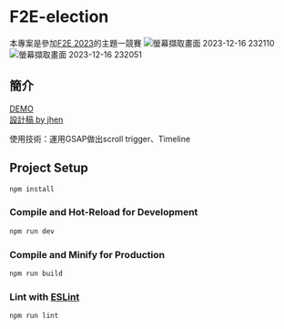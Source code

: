 # F2E-election
本專案是參加[F2E 2023](https://2023.thef2e.com/)的主題一競賽
![螢幕擷取畫面 2023-12-16 232110](https://github.com/AlvinWang627/F2E-election/assets/93432312/29000aba-563c-456d-9a97-859eed266125)
![螢幕擷取畫面 2023-12-16 232051](https://github.com/AlvinWang627/F2E-election/assets/93432312/8e779808-6c7f-4513-881f-081719b04437)
## 簡介
[DEMO](https://f2-e-election.vercel.app/)  
[設計稿 by jhen](https://www.figma.com/file/DCnuTZQ00D5VHiDkBLhxQ3/2023-The-F2E-%E7%AB%8B%E5%A7%94%E7%AB%B6%E9%81%B8%E5%AE%98%E7%B6%B2?type=design&node-id=3888-1152&mode=design&t=Cea7MxDNm5wpVelL-0)


使用技術：運用GSAP做出scroll trigger、Timeline
## Project Setup

```sh
npm install
```

### Compile and Hot-Reload for Development

```sh
npm run dev
```

### Compile and Minify for Production

```sh
npm run build
```

### Lint with [ESLint](https://eslint.org/)

```sh
npm run lint
```
